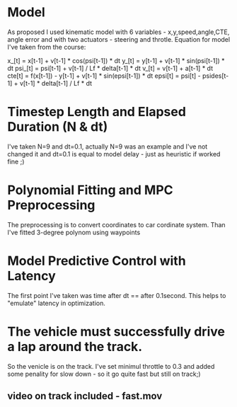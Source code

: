 # Model
As proposed I used kinematic model with 6 variables - x,y,speed,angle,CTE, angle error and with two actuators - steering and throtle. Equation for model I've taken from the course:

x_[t] = x[t-1] + v[t-1] * cos(psi[t-1]) * dt
y_[t] = y[t-1] + v[t-1] * sin(psi[t-1]) * dt
psi_[t] = psi[t-1] + v[t-1] / Lf * delta[t-1] * dt
v_[t] = v[t-1] + a[t-1] * dt
cte[t] = f(x[t-1]) - y[t-1] + v[t-1] * sin(epsi[t-1]) * dt
epsi[t] = psi[t] - psides[t-1] + v[t-1] * delta[t-1] / Lf * dt

# Timestep Length and Elapsed Duration (N & dt)

I've taken N=9 and dt=0.1, actually N=9 was an example and I've not changed it and dt=0.1 is equal to model delay - just as heuristic if worked fine ;) 

# Polynomial Fitting and MPC Preprocessing

The preprocessing is to convert coordinates to car cordinate system. Than I've fitted 3-degree polynom using waypoints

# Model Predictive Control with Latency
The first point I've taken was time after dt == after 0.1second. This helps to "emulate" latency in optimization. 

# The vehicle must successfully drive a lap around the track.
So the venicle is on the track. I've set minimul throttle to 0.3 and added some penality for slow down - so it go quite fast but still on track;)

## video on track included -  fast.mov 
